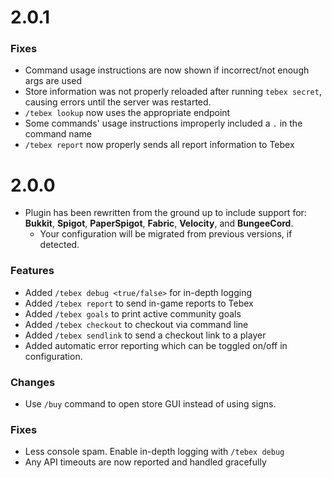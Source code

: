 2.0.1
=====

### Fixes
- Command usage instructions are now shown if incorrect/not enough args are used
- Store information was not properly reloaded after running `tebex secret`, causing errors until the server was restarted.
- `/tebex lookup` now uses the appropriate endpoint
- Some commands' usage instructions improperly included a `.` in the command name
- `/tebex report` now properly sends all report information to Tebex

2.0.0
=====
- Plugin has been rewritten from the ground up to include support for: **Bukkit**, **Spigot**, **PaperSpigot**, **Fabric**, **Velocity**, and **BungeeCord**.
  - Your configuration will be migrated from previous versions, if detected.
  
### Features
- Added `/tebex debug <true/false>` for in-depth logging
- Added `/tebex report` to send in-game reports to Tebex
- Added `/tebex goals` to print active community goals
- Added `/tebex checkout` to checkout via command line
- Added `/tebex sendlink` to send a checkout link to a player
- Added automatic error reporting which can be toggled on/off in configuration.

### Changes
- Use `/buy` command to open store GUI instead of using signs.

### Fixes
- Less console spam. Enable in-depth logging with `/tebex debug`
- Any API timeouts are now reported and handled gracefully